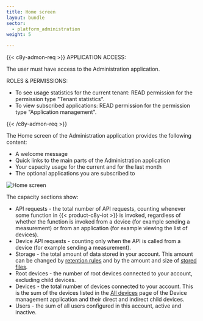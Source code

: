 ```yaml
---
title: Home screen
layout: bundle
sector:
  - platform_administration
weight: 5

---
```


{{< c8y-admon-req >}}
APPLICATION ACCESS:

The user must have access to the Administration application.

ROLES & PERMISSIONS:

* To see usage statistics for the current tenant: READ permission for the permission type "Tenant statistics".
* To view subscribed applications: READ permission for the permission type "Application management".

{{< /c8y-admon-req >}}

The Home screen of the Administration application provides the following content:

* A welcome message
* Quick links to the main parts of the Administration application
* Your capacity usage for the current and for the last month
* The optional applications you are subscribed to

<img src="/images/users-guide/Administration/admin-home.png" alt="Home screen">

The capacity sections show:

* API requests - the total number of API requests, counting whenever some function in {{< product-c8y-iot >}} is invoked, regardless of whether the function is invoked from a device (for example sending a measurement) or from an application (for example viewing the list of devices).
* Device API requests - counting only when the API is called from a device (for example sending a measurement).
* Storage - the total amount of data stored in your account. This amount can be changed by [retention rules](/standard-tenant/managing-data/#retention-rules) and by the amount and size of [stored files](/standard-tenant/managing-data/#files-repository).
* Root devices - the number of root devices connected to your account, excluding child devices.
* Devices - the total number of devices connected to your account. This is the sum of the devices listed in the [All devices](/device-management-application/viewing-all-devices/) page of the Device management application and their direct and indirect child devices.
* Users - the sum of all users configured in this account, active and inactive.
